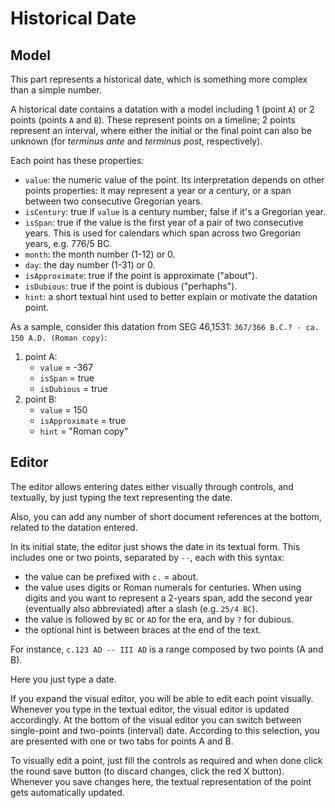 # Historical Date

## Model

This part represents a historical date, which is something more complex than a simple number.

A historical date contains a datation with a model including 1 (point `A`) or 2 points (points `A` and `B`). These represent points on a timeline; 2 points represent an interval, where either the initial or the final point can also be unknown (for *terminus ante* and *terminus post*, respectively).

Each point has these properties:

- `value`: the numeric value of the point. Its interpretation depends on other points properties: it may represent a year or a century, or a span between two consecutive Gregorian years.
- `isCentury`: true if `value` is a century number; false if it's a Gregorian year.
- `isSpan`: true if the value is the first year of a pair of two consecutive years. This is used for calendars which span across two Gregorian years, e.g. 776/5 BC.
- `month`: the month number (1-12) or 0.
- `day`: the day number (1-31) or 0.
- `isApproximate`: true if the point is approximate ("about").
- `isDubious`: true if the point is dubious ("perhaphs").
- `hint`: a short textual hint used to better explain or motivate the datation point.

As a sample, consider this datation from SEG 46,1531: `367/366 B.C.? - ca. 150 A.D. (Roman copy)`:

1. point A:
   - `value` = -367
   - `isSpan` = true
   - `isDubious` = true
2. point B:
   - `value` = 150
   - `isApproximate` = true
   - `hint` = "Roman copy"

## Editor

The editor allows entering dates either visually through controls, and textually, by just typing the text representing the date.

Also, you can add any number of short document references at the bottom, related to the datation entered.

In its initial state, the editor just shows the date in its textual form. This includes one or two points, separated by `--`, each with this syntax:

- the value can be prefixed with `c.` = about.
- the value uses digits or Roman numerals for centuries. When using digits and you want to represent a 2-years span, add the second year (eventually also abbreviated) after a slash (e.g. `25/4 BC`).
- the value is followed by `BC` or `AD` for the era, and by `?` for dubious.
- the optional hint is between braces at the end of the text.

For instance, `c.123 AD -- III AD` is a range composed by two points (A and B).

Here you just type a date.

If you expand the visual editor, you will be able to edit each point visually. Whenever you type in the textual editor, the visual editor is updated accordingly. At the bottom of the visual editor you can switch between single-point and two-points (interval) date. According to this selection, you are presented with one or two tabs for points A and B.

To visually edit a point, just fill the controls as required and when done click the round save button (to discard changes, click the red X button). Whenever you save changes here, the textual representation of the point gets automatically updated.
